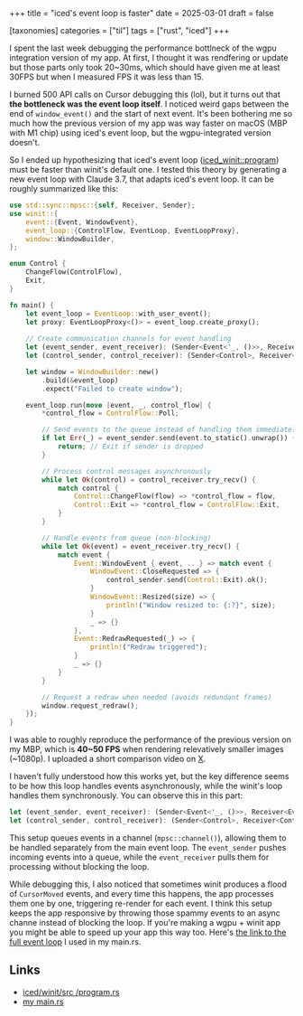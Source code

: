+++
title = "iced's event loop is faster"
date = 2025-03-01
draft = false

[taxonomies]
categories = ["til"]
tags = ["rust", "iced"]
+++

I spent the last week debugging the performance bottlneck of the wgpu integration version of my app. At first, I thought it was rendfering or update but those parts only took 20~30ms, which should have given me at least 30FPS but when I measured FPS it was less than 15.

I burned 500 API calls on Cursor debugging this (lol), but it turns out that **the bottleneck was the event loop itself**. I noticed weird gaps between the end of `window_event()` and the start of next event. It's been bothering me so much how the previous version of my app was way faster on macOS (MBP with M1 chip) using iced's event loop, but the wgpu-integrated version doesn't.

So I ended up hypothesizing that iced's event loop ([iced_winit::program](https://github.com/iced-rs/iced/blob/0.13.1/winit/src/program.rs)) must be faster than winit's default one. I tested this theory by generating a new event loop with Claude 3.7, that adapts iced's event loop. It can be roughly summarized like this:
```rust
use std::sync::mpsc::{self, Receiver, Sender};
use winit::{
    event::{Event, WindowEvent},
    event_loop::{ControlFlow, EventLoop, EventLoopProxy},
    window::WindowBuilder,
};

enum Control {
    ChangeFlow(ControlFlow),
    Exit,
}

fn main() {
    let event_loop = EventLoop::with_user_event();
    let proxy: EventLoopProxy<()> = event_loop.create_proxy();
    
    // Create communication channels for event handling
    let (event_sender, event_receiver): (Sender<Event<'_, ()>>, Receiver<Event<'_, ()>>) = mpsc::channel();
    let (control_sender, control_receiver): (Sender<Control>, Receiver<Control>) = mpsc::channel();

    let window = WindowBuilder::new()
        .build(&event_loop)
        .expect("Failed to create window");

    event_loop.run(move |event, _, control_flow| {
        *control_flow = ControlFlow::Poll;

        // Send events to the queue instead of handling them immediately
        if let Err(_) = event_sender.send(event.to_static().unwrap()) {
            return; // Exit if sender is dropped
        }

        // Process control messages asynchronously
        while let Ok(control) = control_receiver.try_recv() {
            match control {
                Control::ChangeFlow(flow) => *control_flow = flow,
                Control::Exit => *control_flow = ControlFlow::Exit,
            }
        }

        // Handle events from queue (non-blocking)
        while let Ok(event) = event_receiver.try_recv() {
            match event {
                Event::WindowEvent { event, .. } => match event {
                    WindowEvent::CloseRequested => {
                        control_sender.send(Control::Exit).ok();
                    }
                    WindowEvent::Resized(size) => {
                        println!("Window resized to: {:?}", size);
                    }
                    _ => {}
                },
                Event::RedrawRequested(_) => {
                    println!("Redraw triggered");
                }
                _ => {}
            }
        }

        // Request a redraw when needed (avoids redundant frames)
        window.request_redraw();
    });
}

```
I was able to roughly reproduce the performance of the previous version on my MBP, which is **40~50 FPS** when rendering relevatively smaller images (~1080p). I uploaded a short comparison video on [X](https://x.com/gtgando/status/1896092935743291609).

I haven't fully understood how this works yet, but the key difference seems to be how this loop handles events asynchronously, while the winit's loop handles them synchronously. You can observe this in this part:
```rust
let (event_sender, event_receiver): (Sender<Event<'_, ()>>, Receiver<Event<'_, ()>>) = mpsc::channel();
let (control_sender, control_receiver): (Sender<Control>, Receiver<Control>) = mpsc::channel();
```
This setup queues events in a channel (`mpsc::channel()`), allowing them to be handled separately from the main event loop. The `event_sender` pushes incoming events into a queue, while the `event_receiver` pulls them for processing without blocking the loop. 

While debugging this, I also noticed that sometimes winit produces a flood of `CursorMoved` events, and every time this happens, the app processes them one by one, triggering re-render for each event. I think this setup keeps the app responsive by throwing those spammy events to an async channe instead of blocking the loop. If you're making a wgpu + winit app you might be able to speed up your app this way too. Here's [the link to the full event loop](https://github.com/ggand0/viewskater/blob/atlas/src/main.rs) I used in my main.rs.

## Links
- [iced/winit/src
/program.rs](https://github.com/iced-rs/iced/blob/81ca3d2a223d62fbb48b93dcea5409f6212605fa/winit/src/program.rs)
- [my main.rs](https://github.com/ggand0/viewskater/blob/atlas/src/main.rs)
